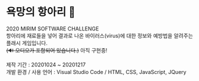 # 욕망의 항아리 🔮
2020 MIRIM SOFTWARE CHALLENGE  
항아리에 재료들을 넣어 결과로 나온 바이러스(virus)에 대한 정보와 예방법을 알려주는 플래시 게임입니다.  
~~(🔊 오디오가 포함되어 있습니다.)~~ 아직 구현중!  
  
제작 기간 : 20201024 ~ 20201217     
개발 환경 / 사용 언어 : Visual Studio Code / HTML, CSS, JavaScript, JQuery   
